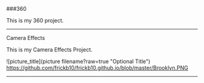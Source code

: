 ###360

This is my 360 project.

<script src="//360.vizor.io/scripts/embed.js" data-vizorurl="https://360.vizor.io/embed/v/y39" ></script>

***

Camera Effects

This is my Camera Effects Project.

![picture_title](picture filename?raw=true "Optional Title")
https://github.com/frickb10/frickb10.github.io/blob/master/Brooklyn.PNG

***
